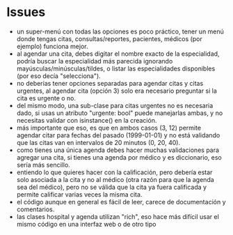 # Issues

- un super-menú con todas las opciones es poco práctico, tener un menú donde tengas citas, consultas/reportes, pacientes, médicos (por ejemplo) funciona mejor.
- al agendar una cita, debes digitar el nombre exacto de la especialidad, podría buscar la especialidad más parecida ignorando mayúsculas/minúsculas/tildes, o listar las especialidades disponibles (por eso decía "selecciona").
- no deberías tener opciones separadas para agendar citas y citas urgentes, al agendar cita (opción 3) solo era necesario preguntar si la cita es urgente o no.
- del mismo modo, una sub-clase para citas urgentes no es necesaria dado, si usas un atributo "urgente: bool" puede manejarlas ambas, y no necesitas validar con isinstance() en la creación.
- más importante que eso, es que en ambos casos (3, 12) permite agendar citar para fechas del pasado (1999-01-01) y no está validando que las citas van en intervalos de 20 minutos (0, 20, 40).
- como tienes una única agenda debes hacer muchas validaciones para agregar una cita, si tienes una agenda por médico y es diccionario, eso sería más sencillo.
- entiendo lo que quieres hacer con la calificación, pero debería estar solo asociada a la cita y no al médico (otra razón para que la agenda sea del médico), pero no se válida que la cita ya fuera calificada y permite calificar varias veces la misma cita.
- el código aunque en general es fácil de leer, carece de documentación y comentarios.
- las clases hospital y agenda utilizan "rich", eso hace más difícil usar el mismo código en una interfaz web o de otro tipo